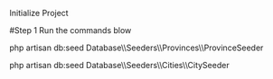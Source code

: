 Initialize Project


#Step 1
Run the commands blow

<p>php artisan db:seed Database\\Seeders\\Provinces\\ProvinceSeeder</p>
<p>php artisan db:seed Database\\Seeders\\Cities\\CitySeeder</p>
